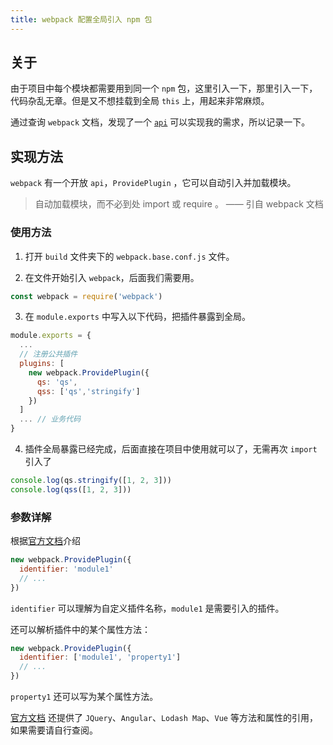 ```yaml
---
title: webpack 配置全局引入 npm 包
---
```


## 关于

由于项目中每个模块都需要用到同一个 `npm` 包，这里引入一下，那里引入一下，代码杂乱无章。但是又不想挂载到全局 `this` 上，用起来非常麻烦。

通过查询 `webpack` 文档，发现了一个 [`api`](https://www.webpackjs.com/plugins/provide-plugin/) 可以实现我的需求，所以记录一下。

## 实现方法

`webpack` 有一个开放 `api`，`ProvidePlugin` ，它可以自动引入并加载模块。

> 自动加载模块，而不必到处 import 或 require 。 —— 引自 webpack 文档

### 使用方法

1. 打开 `build` 文件夹下的 `webpack.base.conf.js` 文件。

2. 在文件开始引入 `webpack`，后面我们需要用。

```js
const webpack = require('webpack')
```

3. 在 `module.exports` 中写入以下代码，把插件暴露到全局。

```js
module.exports = {
  ...
  // 注册公共插件
  plugins: [
    new webpack.ProvidePlugin({
      qs: 'qs',
      qss: ['qs','stringify']
    })
  ]
  ... // 业务代码
}
```

4. 插件全局暴露已经完成，后面直接在项目中使用就可以了，无需再次 `import` 引入了

```js
console.log(qs.stringify([1, 2, 3]))
console.log(qss([1, 2, 3]))
```

### 参数详解

根据[官方文档](https://www.webpackjs.com/plugins/provide-plugin/)介绍

```js
new webpack.ProvidePlugin({
  identifier: 'module1'
  // ...
})
```

`identifier` 可以理解为自定义插件名称，`module1` 是需要引入的插件。

还可以解析插件中的某个属性方法：

```js
new webpack.ProvidePlugin({
  identifier: ['module1', 'property1']
  // ...
})
```

`property1` 还可以写为某个属性方法。

[官方文档](https://www.webpackjs.com/plugins/provide-plugin/) 还提供了 `JQuery`、`Angular`、`Lodash Map`、`Vue` 等方法和属性的引用，如果需要请自行查阅。
